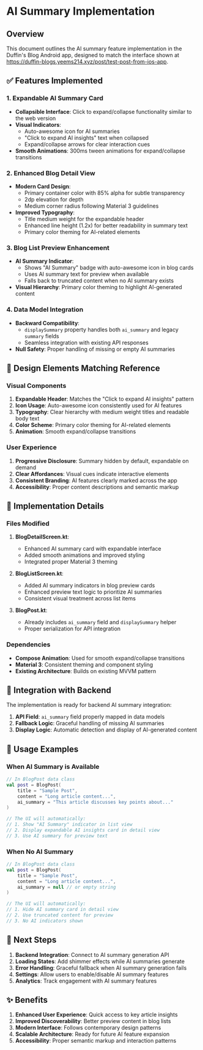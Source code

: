 # AI Summary Implementation

## Overview
This document outlines the AI summary feature implementation in the Duffin's Blog Android app, designed to match the interface shown at https://duffin-blogs.yeems214.xyz/post/test-post-from-ios-app.

## ✅ Features Implemented

### 1. Expandable AI Summary Card
- **Collapsible Interface**: Click to expand/collapse functionality similar to the web version
- **Visual Indicators**: 
  - Auto-awesome icon for AI summaries
  - "Click to expand AI insights" text when collapsed
  - Expand/collapse arrows for clear interaction cues
- **Smooth Animations**: 300ms tween animations for expand/collapse transitions

### 2. Enhanced Blog Detail View
- **Modern Card Design**: 
  - Primary container color with 85% alpha for subtle transparency
  - 2dp elevation for depth
  - Medium corner radius following Material 3 guidelines
- **Improved Typography**:
  - Title medium weight for the expandable header
  - Enhanced line height (1.2x) for better readability in summary text
  - Primary color theming for AI-related elements

### 3. Blog List Preview Enhancement
- **AI Summary Indicator**: 
  - Shows "AI Summary" badge with auto-awesome icon in blog cards
  - Uses AI summary text for preview when available
  - Falls back to truncated content when no AI summary exists
- **Visual Hierarchy**: Primary color theming to highlight AI-generated content

### 4. Data Model Integration
- **Backward Compatibility**: 
  - `displaySummary` property handles both `ai_summary` and legacy `summary` fields
  - Seamless integration with existing API responses
- **Null Safety**: Proper handling of missing or empty AI summaries

## 🎨 Design Elements Matching Reference

### Visual Components
1. **Expandable Header**: Matches the "Click to expand AI insights" pattern
2. **Icon Usage**: Auto-awesome icon consistently used for AI features
3. **Typography**: Clear hierarchy with medium weight titles and readable body text
4. **Color Scheme**: Primary color theming for AI-related elements
5. **Animation**: Smooth expand/collapse transitions

### User Experience
1. **Progressive Disclosure**: Summary hidden by default, expandable on demand
2. **Clear Affordances**: Visual cues indicate interactive elements
3. **Consistent Branding**: AI features clearly marked across the app
4. **Accessibility**: Proper content descriptions and semantic markup

## 📱 Implementation Details

### Files Modified
1. **BlogDetailScreen.kt**: 
   - Enhanced AI summary card with expandable interface
   - Added smooth animations and improved styling
   - Integrated proper Material 3 theming

2. **BlogListScreen.kt**:
   - Added AI summary indicators in blog preview cards
   - Enhanced preview text logic to prioritize AI summaries
   - Consistent visual treatment across list items

3. **BlogPost.kt**: 
   - Already includes `ai_summary` field and `displaySummary` helper
   - Proper serialization for API integration

### Dependencies
- **Compose Animation**: Used for smooth expand/collapse transitions
- **Material 3**: Consistent theming and component styling
- **Existing Architecture**: Builds on existing MVVM pattern

## 🔄 Integration with Backend

The implementation is ready for backend AI summary integration:

1. **API Field**: `ai_summary` field properly mapped in data models
2. **Fallback Logic**: Graceful handling of missing AI summaries
3. **Display Logic**: Automatic detection and display of AI-generated content

## 🚀 Usage Examples

### When AI Summary is Available
```kotlin
// In BlogPost data class
val post = BlogPost(
    title = "Sample Post",
    content = "Long article content...",
    ai_summary = "This article discusses key points about..."
)

// The UI will automatically:
// 1. Show "AI Summary" indicator in list view
// 2. Display expandable AI insights card in detail view
// 3. Use AI summary for preview text
```

### When No AI Summary
```kotlin
// In BlogPost data class
val post = BlogPost(
    title = "Sample Post", 
    content = "Long article content...",
    ai_summary = null // or empty string
)

// The UI will automatically:
// 1. Hide AI summary card in detail view
// 2. Use truncated content for preview
// 3. No AI indicators shown
```

## 🎯 Next Steps

1. **Backend Integration**: Connect to AI summary generation API
2. **Loading States**: Add shimmer effects while AI summaries generate
3. **Error Handling**: Graceful fallback when AI summary generation fails
4. **Settings**: Allow users to enable/disable AI summary features
5. **Analytics**: Track engagement with AI summary features

## ✨ Benefits

1. **Enhanced User Experience**: Quick access to key article insights
2. **Improved Discoverability**: Better preview content in blog lists
3. **Modern Interface**: Follows contemporary design patterns
4. **Scalable Architecture**: Ready for future AI feature expansion
5. **Accessibility**: Proper semantic markup and interaction patterns
